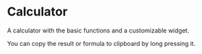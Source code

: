 # Calculator
A calculator with the basic functions and a customizable widget.

You can copy the result or formula to clipboard by long pressing it.
